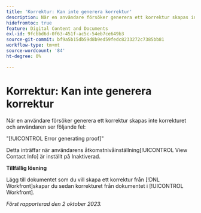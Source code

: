 ```yaml
---
title: 'Korrektur: Kan inte generera korrektur'
description: När en användare försöker generera ett korrektur skapas inte korrekturet och användaren ser ett fel.
hidefromtoc: true
feature: Digital Content and Documents
exl-id: 9fcbbd6d-0f63-451f-ac5c-54eb7ce649b3
source-git-commit: bf9a5b15db59d8b9ed59fedc8233272c7385bb81
workflow-type: tm+mt
source-wordcount: '84'
ht-degree: 0%

---
```


# Korrektur: Kan inte generera korrektur

När en användare försöker generera ett korrektur skapas inte korrekturet och användaren ser följande fel:

&quot;[!UICONTROL Error generating proof]&quot;

Detta inträffar när användarens åtkomstnivåinställning[!UICONTROL  View Contact Info] är inställt på Inaktiverad.

**Tillfällig lösning**

Lägg till dokumentet som du vill skapa ett korrektur från [!DNL Workfront]skapar du sedan korrekturet från dokumentet i [!UICONTROL Workfront].

_Först rapporterad den 2 oktober 2023._
